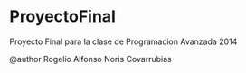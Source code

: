 ProyectoFinal
=============

Proyecto Final para la clase de Programacion Avanzada 2014

@author Rogelio Alfonso Noris Covarrubias
